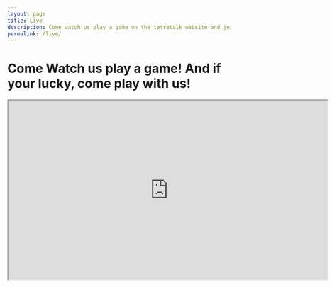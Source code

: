 ```yaml
---
layout: page
title: Live
description: Come watch us play a game on the tetretalk website and join us in the game to be in the stream!
permalink: /live/
---
```



# Come Watch us play a game! And if your lucky, come play with us!

<div>
<iframe id="ytplayer" type="text/html" width="720" height="405"
src="https://www.youtube.com/embed/q3VUNKeOQ2Q?modestbranding=1&autohide=1&showinfo=0&controls=0&rel=0&enablejsapi=1&autoplay=1&fs=1&pause=0">
  </div>

